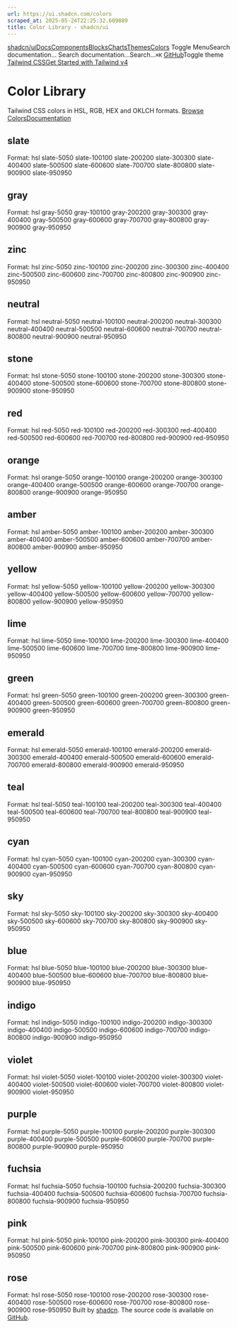 ```yaml
---
url: https://ui.shadcn.com/colors
scraped_at: 2025-05-24T22:25:32.609889
title: Color Library - shadcn/ui
---
```


[shadcn/ui](https://ui.shadcn.com/)[Docs](https://ui.shadcn.com/docs/installation)[Components](https://ui.shadcn.com/docs/components)[Blocks](https://ui.shadcn.com/blocks)[Charts](https://ui.shadcn.com/charts)[Themes](https://ui.shadcn.com/themes)[Colors](https://ui.shadcn.com/colors)
Toggle MenuSearch documentation...
Search documentation...Search...`⌘K`
[GitHub](https://github.com/shadcn-ui/ui)Toggle theme
[Tailwind CSSGet Started with Tailwind v4](https://ui.shadcn.com/docs/tailwind-v4)
# Color Library
Tailwind CSS colors in HSL, RGB, HEX and OKLCH formats.
[Browse Colors](https://ui.shadcn.com/colors#colors)[Documentation](https://ui.shadcn.com/docs/theming)
## slate
Format: hsl
slate-5050
slate-100100
slate-200200
slate-300300
slate-400400
slate-500500
slate-600600
slate-700700
slate-800800
slate-900900
slate-950950
## gray
Format: hsl
gray-5050
gray-100100
gray-200200
gray-300300
gray-400400
gray-500500
gray-600600
gray-700700
gray-800800
gray-900900
gray-950950
## zinc
Format: hsl
zinc-5050
zinc-100100
zinc-200200
zinc-300300
zinc-400400
zinc-500500
zinc-600600
zinc-700700
zinc-800800
zinc-900900
zinc-950950
## neutral
Format: hsl
neutral-5050
neutral-100100
neutral-200200
neutral-300300
neutral-400400
neutral-500500
neutral-600600
neutral-700700
neutral-800800
neutral-900900
neutral-950950
## stone
Format: hsl
stone-5050
stone-100100
stone-200200
stone-300300
stone-400400
stone-500500
stone-600600
stone-700700
stone-800800
stone-900900
stone-950950
## red
Format: hsl
red-5050
red-100100
red-200200
red-300300
red-400400
red-500500
red-600600
red-700700
red-800800
red-900900
red-950950
## orange
Format: hsl
orange-5050
orange-100100
orange-200200
orange-300300
orange-400400
orange-500500
orange-600600
orange-700700
orange-800800
orange-900900
orange-950950
## amber
Format: hsl
amber-5050
amber-100100
amber-200200
amber-300300
amber-400400
amber-500500
amber-600600
amber-700700
amber-800800
amber-900900
amber-950950
## yellow
Format: hsl
yellow-5050
yellow-100100
yellow-200200
yellow-300300
yellow-400400
yellow-500500
yellow-600600
yellow-700700
yellow-800800
yellow-900900
yellow-950950
## lime
Format: hsl
lime-5050
lime-100100
lime-200200
lime-300300
lime-400400
lime-500500
lime-600600
lime-700700
lime-800800
lime-900900
lime-950950
## green
Format: hsl
green-5050
green-100100
green-200200
green-300300
green-400400
green-500500
green-600600
green-700700
green-800800
green-900900
green-950950
## emerald
Format: hsl
emerald-5050
emerald-100100
emerald-200200
emerald-300300
emerald-400400
emerald-500500
emerald-600600
emerald-700700
emerald-800800
emerald-900900
emerald-950950
## teal
Format: hsl
teal-5050
teal-100100
teal-200200
teal-300300
teal-400400
teal-500500
teal-600600
teal-700700
teal-800800
teal-900900
teal-950950
## cyan
Format: hsl
cyan-5050
cyan-100100
cyan-200200
cyan-300300
cyan-400400
cyan-500500
cyan-600600
cyan-700700
cyan-800800
cyan-900900
cyan-950950
## sky
Format: hsl
sky-5050
sky-100100
sky-200200
sky-300300
sky-400400
sky-500500
sky-600600
sky-700700
sky-800800
sky-900900
sky-950950
## blue
Format: hsl
blue-5050
blue-100100
blue-200200
blue-300300
blue-400400
blue-500500
blue-600600
blue-700700
blue-800800
blue-900900
blue-950950
## indigo
Format: hsl
indigo-5050
indigo-100100
indigo-200200
indigo-300300
indigo-400400
indigo-500500
indigo-600600
indigo-700700
indigo-800800
indigo-900900
indigo-950950
## violet
Format: hsl
violet-5050
violet-100100
violet-200200
violet-300300
violet-400400
violet-500500
violet-600600
violet-700700
violet-800800
violet-900900
violet-950950
## purple
Format: hsl
purple-5050
purple-100100
purple-200200
purple-300300
purple-400400
purple-500500
purple-600600
purple-700700
purple-800800
purple-900900
purple-950950
## fuchsia
Format: hsl
fuchsia-5050
fuchsia-100100
fuchsia-200200
fuchsia-300300
fuchsia-400400
fuchsia-500500
fuchsia-600600
fuchsia-700700
fuchsia-800800
fuchsia-900900
fuchsia-950950
## pink
Format: hsl
pink-5050
pink-100100
pink-200200
pink-300300
pink-400400
pink-500500
pink-600600
pink-700700
pink-800800
pink-900900
pink-950950
## rose
Format: hsl
rose-5050
rose-100100
rose-200200
rose-300300
rose-400400
rose-500500
rose-600600
rose-700700
rose-800800
rose-900900
rose-950950
Built by [shadcn](https://twitter.com/shadcn). The source code is available on [GitHub](https://github.com/shadcn-ui/ui).

